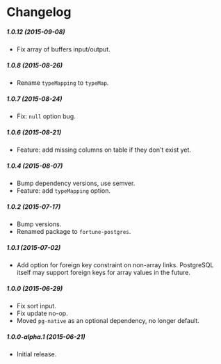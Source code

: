 # Changelog


##### 1.0.12 (2015-09-08)
- Fix array of buffers input/output.


##### 1.0.8 (2015-08-26)
- Rename `typeMapping` to `typeMap`.


##### 1.0.7 (2015-08-24)
- Fix: `null` option bug.


##### 1.0.6 (2015-08-21)
- Feature: add missing columns on table if they don't exist yet.


##### 1.0.4 (2015-08-07)
- Bump dependency versions, use semver.
- Feature: add `typeMapping` option.


##### 1.0.2 (2015-07-17)
- Bump versions.
- Renamed package to `fortune-postgres`.


##### 1.0.1 (2015-07-02)
- Add option for foreign key constraint on non-array links. PostgreSQL itself may support foreign keys for array values in the future.


##### 1.0.0 (2015-06-29)
- Fix sort input.
- Fix update no-op.
- Moved `pg-native` as an optional dependency, no longer default.


##### 1.0.0-alpha.1 (2015-06-21)
- Initial release.
